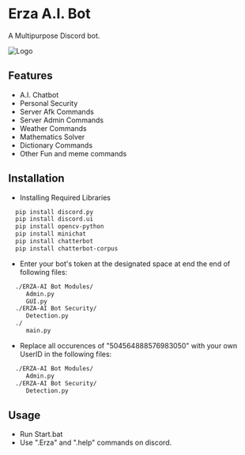# Erza A.I. Bot

A Multipurpose Discord bot.


![Logo](https://drive.google.com/file/d/1rWbrGjs0vn2TelXURkY4eEh4pNtRib4l/view?usp=sharing)


## Features

- A.I. Chatbot
- Personal Security
- Server Afk Commands
- Server Admin Commands
- Weather Commands
- Mathematics Solver
- Dictionary Commands
- Other Fun and meme commands 


## Installation

- Installing Required Libraries

```bash
  pip install discord.py
  pip install discord.ui
  pip install opencv-python
  pip install minichat
  pip install chatterbot
  pip install chatterbot-corpus
```
- Enter your bot's token at the designated space at end the end of following files:
```bash
  ./ERZA-AI Bot Modules/
     Admin.py
     GUI.py
  ./ERZA-AI Bot Security/  
     Detection.py
  ./   
     main.py
```    
- Replace all occurences of "504564888576983050" with your own UserID in the following files:
```bash
  ./ERZA-AI Bot Modules/
     Admin.py
  ./ERZA-AI Bot Security/  
     Detection.py
```    
## Usage

- Run Start.bat
- Use ".Erza" and ".help" commands on discord. 


